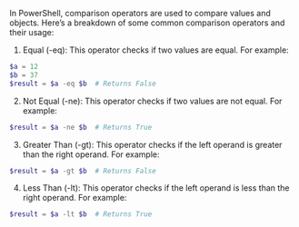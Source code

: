 In PowerShell, comparison operators are used to compare values and objects. Here’s a breakdown of some common comparison operators and their usage:

1. Equal (-eq): This operator checks if two values are equal. For example:
```powershell
$a = 12
$b = 37
$result = $a -eq $b  # Returns False
```

2. Not Equal (-ne): This operator checks if two values are not equal. For example:
```powershell
$result = $a -ne $b  # Returns True
```
3. Greater Than (-gt): This operator checks if the left operand is greater than the right operand. For example:

```powershell
$result = $a -gt $b  # Returns False
```
4. Less Than (-lt): This operator checks if the left operand is less than the right operand. For example:

```powershell
$result = $a -lt $b  # Returns True
```
